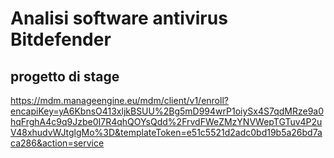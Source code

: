 # Analisi software antivirus Bitdefender
## progetto di stage

https://mdm.manageengine.eu/mdm/client/v1/enroll?encapiKey=yA6KbnsO413xljkBSUU%2Bg5mD994wrP1oiySx4S7qdMRze9a0hqFrghA4c9q9Jzbe0I7R4qhQOYsQdd%2FrvdFWeZMzYNVWepTGTuv4P2uV48xhudvWJtglgMo%3D&templateToken=e51c5521d2adc0bd19b5a26bd7aca286&action=service
